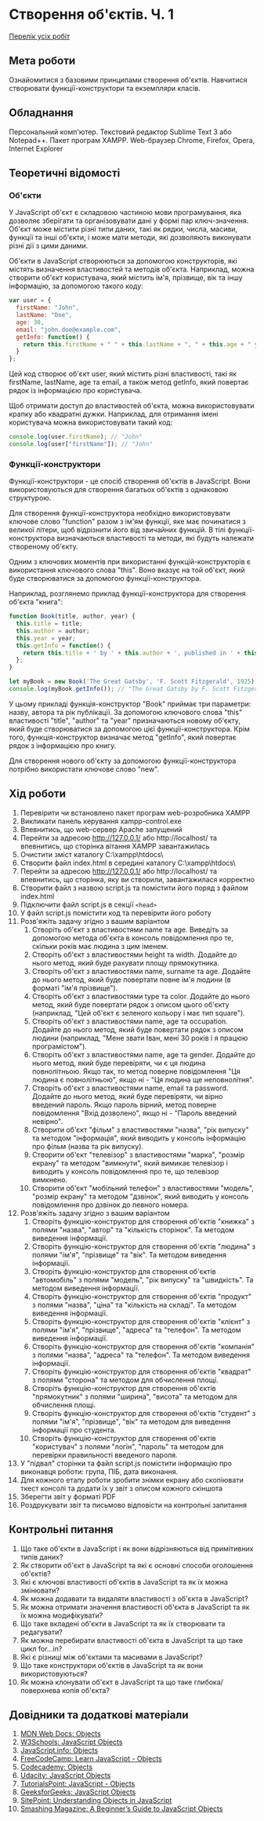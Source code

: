 # Створення об'єктів. Ч. 1

[Перелік усіх робіт](README.md)

## Мета роботи

Ознайомитися з базовими принципами створення об'єктів. Навчитися створювати функції-конструктори та екземпляри класів.

## Обладнання

Персональний комп'ютер. Текстовий редактор Sublime Text 3 або Notepad++. Пакет програм XAMPP. Web-браузер Chrome, Firefox, Opera, Internet Explorer

## Теоретичні відомості

### Об'єкти

У JavaScript об'єкт є складовою частиною мови програмування, яка дозволяє зберігати та організовувати дані у формі пар ключ-значення. Об'єкт може містити різні типи даних, такі як рядки, числа, масиви, функції та інші об'єкти, і може мати методи, які дозволяють виконувати різні дії з цими даними.

Об'єкти в JavaScript створюються за допомогою конструкторів, які містять визначення властивостей та методів об'єкта. Наприклад, можна створити об'єкт користувача, який містить ім'я, прізвище, вік та іншу інформацію, за допомогою такого коду:

```js
var user = {
  firstName: "John",
  lastName: "Doe",
  age: 30,
  email: "john.doe@example.com",
  getInfo: function() {
    return this.firstName + " " + this.lastName + ", " + this.age + " years old. Email: " + this.email;
  }
};
```

Цей код створює об'єкт user, який містить різні властивості, такі як firstName, lastName, age та email, а також метод getInfo, який повертає рядок із інформацією про користувача.

Щоб отримати доступ до властивостей об'єкта, можна використовувати крапку або квадратні дужки. Наприклад, для отримання імені користувача можна використовувати такий код:

```js
console.log(user.firstName); // "John"
console.log(user["firstName"]); // "John"
```

### Функції-конструктори

Функції-конструктори - це спосіб створення об'єктів в JavaScript. Вони використовуються для створення багатьох об'єктів з однаковою структурою.

Для створення функції-конструктора необхідно використовувати ключове слово "function" разом з ім'ям функції, яке має починатися з великої літери, щоб відрізнити його від звичайних функцій. В тілі функції-конструктора визначаються властивості та методи, які будуть належати створеному об'єкту.

Одним з ключових моментів при використанні функцій-конструкторів є використання ключового слова "this". Воно вказує на той об'єкт, який буде створюватися за допомогою функції-конструктора.

Наприклад, розглянемо приклад функції-конструктора для створення об'єкта "книга":

```js
function Book(title, author, year) {
  this.title = title;
  this.author = author;
  this.year = year;
  this.getInfo = function() {
    return this.title + ' by ' + this.author + ', published in ' + this.year;
  };
}

let myBook = new Book('The Great Gatsby', 'F. Scott Fitzgerald', 1925);
console.log(myBook.getInfo()); // "The Great Gatsby by F. Scott Fitzgerald, published in 1925"
```

У цьому прикладі функція-конструктор "Book" приймає три параметри: назву, автора та рік публікації. За допомогою ключового слова "this" властивості "title", "author" та "year" призначаються новому об'єкту, який буде створюватися за допомогою цієї функції-конструктора. Крім того, функція-конструктор визначає метод "getInfo", який повертає рядок з інформацією про книгу.

Для створення нового об'єкту за допомогою функції-конструктора потрібно використати ключове слово "new".


## Хід роботи

1. Перевірити чи встановлено пакет програм web-розробника XAMPP
2. Викликати панель керування xampp-control.exe
3. Впевнитись, що web-сервер Apache запущений
4. Перейти за адресою http://127.0.0.1/ або http://localhost/ та впевнитись, що сторінка вітання XAMPP завантажилась
5. Очистити зміст каталогу C:\xampp\htdocs\
6. Створити файл index.html в середині каталогу C:\xampp\htdocs\
7. Перейти за адресою http://127.0.0.1/ або http://localhost/ та впевнитись, що сторінка, яку ви створили, завантажилася корректно
8. Створити файл з назвою script.js та помістити його поряд з файлом index.html
9. Підключити файл script.js в секції `<head>`
10. У файл script.js помістити код та перевірити його роботу
11. Розв'яжіть задачу згідно з вашим варіантом
    1.  Створіть об'єкт з властивостями name та age. Виведіть за допомогою метода об'єкта в консоль повідомлення про те, скільки років має людина з цим іменем.
    2.  Створіть об'єкт з властивостями height та width. Додайте до нього метод, який буде рахувати площу прямокутника.
    3.  Створіть об'єкт з властивостями name, surname та age. Додайте до нього метод, який буде повертати повне ім'я людини (в форматі "ім'я прізвище").
    4.  Створіть об'єкт з властивостями type та color. Додайте до нього метод, який буде повертати рядок з описом цього об'єкту (наприклад, "Цей об'єкт є зеленого кольору і має тип square").
    5.  Створіть об'єкт з властивостями name, age та occupation. Додайте до нього метод, який буде повертати рядок з описом людини (наприклад, "Мене звати Іван, мені 30 років і я працюю програмістом").
    6.  Створіть об'єкт з властивостями name, age та gender. Додайте до нього метод, який буде перевіряти, чи є ця людина повнолітньою. Якщо так, то метод поверне повідомлення "Ця людина є повнолітньою", якщо ні - "Ця людина ще неповнолітня".
    7.  Створіть об'єкт з властивостями name, email та password. Додайте до нього метод, який буде перевіряти, чи вірно введений пароль. Якщо пароль вірний, метод поверне повідомлення "Вхід дозволено", якщо ні - "Пароль введений невірно".
    8.  Створити об'єкт "фільм" з властивостями "назва", "рік випуску" та методом "інформація", який виводить у консоль інформацію про фільм (назва та рік випуску).
    9.  Створити об'єкт "телевізор" з властивостями "марка", "розмір екрану" та методом "вимкнути", який вимикає телевізор і виводить у консоль повідомлення про те, що телевізор вимкнено.
    10. Створити об'єкт "мобільний телефон" з властивостями "модель", "розмір екрану" та методом "дзвінок", який виводить у консоль повідомлення про дзвінок до певного номера.
12. Розв'яжіть задачу згідно з вашим варіантом
    1.  Створіть функцію-конструктор для створення об'єктів "книжка" з полями "назва", "автор" та "кількість сторінок". Та методом виведення інформації.
    2.  Створіть функцію-конструктор для створення об'єктів "людина" з полями "ім'я", "прізвище" та "вік". Та методом виведення інформації.
    3.  Створіть функцію-конструктор для створення об'єктів "автомобіль" з полями "модель", "рік випуску" та "швидкість". Та методом виведення інформації.
    4.  Створіть функцію-конструктор для створення об'єктів "продукт" з полями "назва", "ціна" та "кількість на складі". Та методом виведення інформації.
    5.  Створіть функцію-конструктор для створення об'єктів "клієнт" з полями "ім'я", "прізвище", "адреса" та "телефон". Та методом виведення інформації.
    6.  Створіть функцію-конструктор для створення об'єктів "компанія" з полями "назва", "адреса" та "телефон". Та методом виведення інформації.
    7.  Створіть функцію-конструктор для створення об'єктів "квадрат" з полями "сторона" та методом для обчислення площі.
    8.  Створіть функцію-конструктор для створення об'єктів "прямокутник" з полями "ширина", "висота" та методом для обчислення площі.
    9.  Створіть функцію-конструктор для створення об'єктів "студент" з полями "ім'я", "прізвище", "вік" та методом для виведення інформації про студента.
    10. Створіть функцію-конструктор для створення об'єктів "користувач" з полями "логін", "пароль" та методом для перевірки правильності введеного пароля.
13. У "підвал" сторінки та файл script.js помістити інформацію про виконавця роботи: група, ПІБ, дата виконання.
14. Для кожного етапу роботи зробити знімки екрану або скопіювати ткест консолі та додати їх у звіт з описом кожного скіншота
15. Зберегти звіт у форматі PDF
16. Роздрукувати звіт та письмово відповісти на контрольні запитання

## Контрольні питання

1. Що таке об'єкти в JavaScript і як вони відрізняються від примітивних типів даних?
2. Як створити об'єкт в JavaScript та які є основні способи оголошення об'єктів?
3. Які є ключові властивості об'єктів в JavaScript та як їх можна змінювати?
4. Як можна додавати та видаляти властивості з об'єкта в JavaScript?
5. Як можна отримати значення властивості об'єкта в JavaScript та як їх можна модифікувати?
6. Що таке вкладені об'єкти в JavaScript та як їх створювати та редагувати?
7. Як можна перебирати властивості об'єкта в JavaScript та що таке цикл for...in?
8. Які є різниці між об'єктами та масивами в JavaScript?
9. Що таке конструктори об'єктів в JavaScript та як вони використовуються?
10. Як можна клонувати об'єкт в JavaScript та що таке глибока/поверхнева копія об'єкта?

## Довідники та додаткові матеріали

1. [MDN Web Docs: Objects](https://developer.mozilla.org/en-US/docs/Web/JavaScript/Reference/Global_Objects/Object)
2. [W3Schools: JavaScript Objects](https://www.w3schools.com/js/js_objects.asp)
3. [JavaScript.info: Objects](https://javascript.info/object)
4. [FreeCodeCamp: Learn JavaScript - Objects](https://www.freecodecamp.org/learn/javascript-algorithms-and-data-structures/basic-javascript/build-javascript-objects)
5. [Codecademy: Objects](https://www.codecademy.com/learn/introduction-to-javascript/modules/learn-javascript-objects)
6. [Udacity: JavaScript Objects](https://www.udacity.com/course/intro-to-javascript--ud803)
7. [TutorialsPoint: JavaScript - Objects](https://www.tutorialspoint.com/javascript/javascript_objects.htm)
8. [GeeksforGeeks: JavaScript Objects](https://www.geeksforgeeks.org/javascript-objects/)
9. [SitePoint: Understanding Objects in JavaScript](https://www.sitepoint.com/understanding-objects-in-javascript/)
10. [Smashing Magazine: A Beginner’s Guide to JavaScript Objects](https://www.smashingmagazine.com/2019/10/beginners-guide-javascript-objects/)
